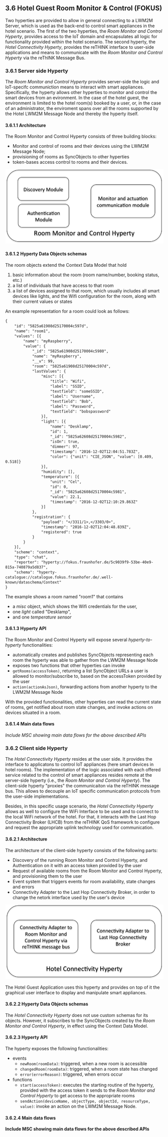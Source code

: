 
## 3.6	Hotel Guest Room Monitor & Control (FOKUS)

Two hyperties are provided to allow in general connecting to a LWM2M Server, which is used as the back-end to control smart appliances in the hotel scenario. The first of the two hyperties, the *Room Monitor and Control Hyperty*, provides access to the IoT domain and encapsulates all logic for functionality provided within the hotel scenario.  The second hyperty, the *Hotel Connectivity Hyperty*, provides the reTHINK interface to user-side applications and means to communicate with the *Room Monitor and Control Hyperty* via the reThINK Message Bus.

### 3.6.1 Server side Hyperty

The *Room Monitor and Control Hyperty* provides server-side the logic and IoT-specifc communiction means to interact with smart appliances. Specifically, the hyperty allows other hyperties to monitor and control the smart devices from an evironment. In the case of the hotel guest, the environment is limited to the hotel room(s) booked by a user, or, in the case of an administrator, the enviroment spans over all the rooms supported by the Hotel LWM2M Message Node and thereby the hyperty itself.

#### 3.6.1.1 Architecture

The Room Monitor and Control Hyperty consists of three building blocks:

* Monitor and control of rooms and their devices using the LWM2M Message Node;
* provisioning of rooms as SyncObjects to other hyperties
* token-bases access control to rooms and their devices.

![Room Monitor and Control Hyperty Architecture](Room-Monitor-and-Control-Hyperty-Architecture.png)

#### 3.6.1.2	Hyperty Data Objects schemas

The room objects extend the Context Data Model that hold

1. basic information about the room (room name/number, booking status, etc.)
2. a list of individuals that have access to that room
3. a list of devices assigned to that room, which usually includes all smart devices like lights, and the Wifi configuration for the room, along with their current values or states 

An example representation for a room could look as follows:
```
{
    "id": "5825a61908d25170004c597d",
    "name": "room1",
    "values": [{
        "name": "myRaspberry",
        "value": {
            "_id": "5825a61908d25170004c5980",
            "name": "myRaspberry",
            "__v": 99,
            "room": "5825a61908d25170004c597d",
            "lastValues": {
                "misc": [{
                    "title": "Wifi",
                    "label": "SSID",
                    "textfield": "someSSID",
                    "label": "Username",
                    "textfield": "Bob",
                    "label": "Password",
                    "textfield": "bobspassword"
                }],
                "light": [{
                    "name": "Desklamp",
                    "id": 1,
                    "_id": "5825a62608d25170004c5982",
                    "isOn": true,
                    "dimmer": 97,
                    "timestamp": "2016-12-02T12:04:51.783Z",
                    "color": {"unit": "CIE_JSON", "value": [0.409, 0.518]}
                }],
                "humidity": [],
                "temperature": [{
                    "unit": "Cel",
                    "id": 0,
                    "_id": "5825a62608d25170004c5981",
                    "value": 22.1,
                    "timestamp": "2016-12-02T12:10:29.863Z"
                }]
            },
            "registration": {
                "payload": "</3311/1>,</3303/0>",
                "timestamp": "2016-12-02T12:04:48.839Z",
                "registered": true
            }
        }
    }],
    "scheme": "context",
    "type": "chat",
    "reporter": "hyperty://fokus.fraunhofer.de/5c9039f9-53be-40e9-815a-740879a5d837",
    "schema": "hyperty-catalogue://catalogue.fokus.fraunhofer.de/.well-known/dataschema/Context"
}
```
The example shows a room named "room1" that contains

* a _misc_ object, which shows the Wifi credentials for the user,
* one _light_ called "Desklamp",
* and one _temperature sensor_

#### 3.6.1.3	Hyperty API

The Room Monitor and Control Hyperty will expose several _hyperty-to-hyperty_ functionalities:

* automatically creates and publishes SyncObjects representing each room the hyperty was able to gather from the LWM2M Message Node
* exposes two functions that other hyperties can invoke
 * `getRooms(accessToken)`, returning a list SyncObject URLs a user is allowed to monitor/subscribe to, based on the accessToken provided by the user
 * `action(actionAsJson)`, forwarding actions from another hyperty to the LWM2M Message Node
  
With the provided functionalities, other hyperties can read the current state of rooms, get notified about room state changes, and invoke actions on devices situated in a room.

#### 3.6.1.4	Main data flows

*Include MSC showing main data flows for the above described APIs*


### 3.6.2 Client side Hyperty

The *Hotel Connectivity Hyperty* resides at the user side. It provides the interface to applicatons to control IoT appliances (here smart devices in hotel rooms). The implementation of the logic associated with each offered service related to the control of smart appliances resides remote at the server-side hyperty (i.e., the *Room Monitor and Control Hyperty*). The client-side hyperty "proxies" the communicaiton via the reTHINK message bus. This allows to decouple an IoT specific communication protocols from the user-side implementations.

Besides, in this specific usage scenario, the *Hotel Connectivity Hyperty* allows as well to configure the WiFi Interface to be used and to connect to the local WiFi network of the hotel. For that, it interacts with the Last Hop Connectivity Broker (LHCB) from the reTHINK QoS framework to configure and request the appropriate uplink technology used for communication.

#### 3.6.2.1 Architecture

The architecture of the client-side hyperty consists of the following parts:

* Discovery of the running Room Monitor and Control Hyperty, and Authentication on it with an access token provided by the user
* Request of available rooms from the Room Monitor and Control Hyperty, and provisioning them to the user
* Event system that triggers events for room availability, state changes and errors
* Connectivity Adapter to the Last Hop Connectivity Broker, in order to change the netork interface used by the user's device

![Hotel Connectivity Hyperty Architecture](./Hotel-Connectivity-Hyperty-Architecture.png)

The Hotel Guest Application uses this hyperty and provides on top of it the graphical user interface to display and manipulate smart appliances.

#### 3.6.2.2	Hyperty Data Objects schemas

The *Hotel Connectivity Hyperty* does not use custom schemas for its objects. However, it subscribes to the SyncObjects created by the *Room Monitor and Control Hyperty*, in effect using the Context Data Model.

#### 3.6.2.3	Hyperty API

The hyperty exposes the following functionalities:

* events
  * `newRoom(roomData)`: triggered, when a new room is accessible
  * `changedRoom(roomData)`: triggered, when a room state has changed
  * `error(errorReason)`: triggered, when errors occur
* functions
  * `start(accessToken)`: executes the starting routine of the hyperty, provided with the access token it sends to the *Room Monitor and Control Hyperty* to get access to the appropriate rooms
  * `sendAction(deviceName, objectType, objectId, resourceType, value)`: invoke an action on the LWM2M Message Node.

#### 3.6.2.4	Main data flows

**Include MSC showing main data flows for the above described APIs**




